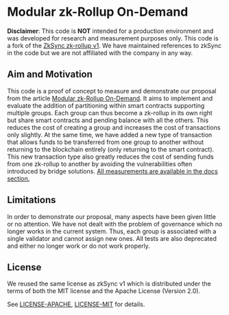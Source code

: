 # Modular zk-Rollup On-Demand

**Disclaimer**: This code is **NOT** intended for a production environment and was developed for research and measurement purposes only.
This code is a fork of the [ZkSync zk-rollup v1](https://github.com/matter-labs/zksync). 
We have maintained references to zkSync in the code but we are not affiliated with the company in any way.

## Aim and Motivation

This code is a proof of concept to measure and demonstrate our proposal from the article [Modular zk-Rollup On-Demand](https://www.sciencedirect.com/science/article/pii/S1084804523000978).
It aims to implement and evaluate the addition of partitioning within smart contracts supporting multiple groups.
Each group can thus become a zk-rollup in its own right but share smart contracts and pending balance with all the others.
This reduces the cost of creating a group and increases the cost of transactions only slightly.
At the same time, we have added a new type of transaction that allows funds to be transferred from one group to another without returning to the blockchain entirely (only returning to the smart contract).
This new transaction type also greatly reduces the cost of sending funds from one zk-rollup to another by avoiding the vulnerabilities often introduced by bridge solutions.
[All measurements are available in the docs section.](docs/Our%20Measures)

## Limitations

In order to demonstrate our proposal, many aspects have been given little or no attention.
We have not dealt with the problem of governance which no longer works in the current system.
Thus, each group is associated with a single validator and cannot assign new ones.
All tests are also deprecated and either no longer work or do not work properly.


## License

We reused the same license as zkSync v1 which is distributed under the terms of both the MIT license and the Apache License (Version 2.0).

See [LICENSE-APACHE](LICENSE-APACHE), [LICENSE-MIT](LICENSE-MIT) for details.


